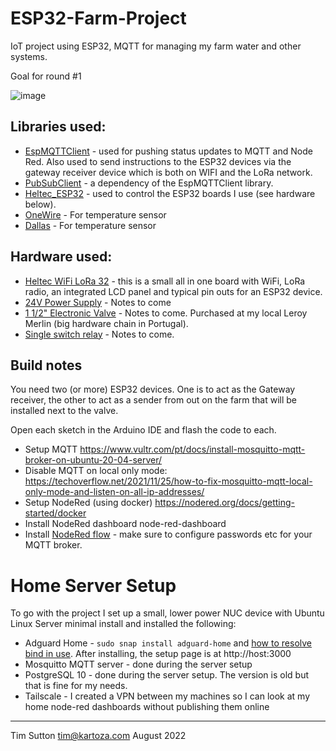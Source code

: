 # ESP32-Farm-Project

IoT project using ESP32, MQTT for managing my farm water and other systems.

Goal for round #1

![image](https://user-images.githubusercontent.com/178003/183320068-6088a241-fabf-45f2-b0a9-09ec879ad76e.png)

## Libraries used:

* [EspMQTTClient](https://github.com/plapointe6/EspMQTTClient) - used for pushing status updates to MQTT and Node Red. Also used to send instructions to the ESP32 devices via the gateway receiver device which is both on WIFI and the LoRa network.
* [PubSubClient](https://pubsubclient.knolleary.net/) - a dependency of the EspMQTTClient library.
* [Heltec_ESP32](https://github.com/HelTecAutomation/Heltec_ESP32) - used to control the ESP32 boards I use (see hardware below).
* [OneWire](https://www.pjrc.com/teensy/td_libs_OneWire.html) - For temperature sensor
* [Dallas](https://github.com/milesburton/Arduino-Temperature-Control-Library) - For temperature sensor

## Hardware used:

* [Heltec WiFi LoRa 32](https://heltec-automation-docs.readthedocs.io/en/latest/esp32/wifi_lora_32/index.html) - this is a small all in one board with WiFi, LoRa radio, an integrated LCD panel and typical pin outs for an ESP32 device. 
* [24V Power Supply]() - Notes to come
* [1 1/2" Electronic Valve]() - Notes to come. Purchased at my local Leroy Merlin (big hardware chain in Portugal).
* [Single switch relay]() - Notes to come.

## Build notes

You need two (or more) ESP32 devices. One is to act as the Gateway receiver, the other to act as a sender from out on the farm that will be installed next to the valve.

Open each sketch in the Arduino IDE and flash the code to each.


* Setup MQTT https://www.vultr.com/pt/docs/install-mosquitto-mqtt-broker-on-ubuntu-20-04-server/
* Disable MQTT on local only mode: https://techoverflow.net/2021/11/25/how-to-fix-mosquitto-mqtt-local-only-mode-and-listen-on-all-ip-addresses/
* Setup NodeRed (using docker) https://nodered.org/docs/getting-started/docker
* Install NodeRed dashboard node-red-dashboard
* Install [NodeRed flow](nodered/flows.json) - make sure to configure passwords etc for your MQTT broker.

# Home Server Setup

To go with the project I set up a small, lower power NUC device with Ubuntu Linux Server minimal install and installed the following:

* Adguard Home - ``sudo snap install adguard-home`` and [how to resolve bind in use](https://github.com/AdguardTeam/AdGuardHome/wiki/FAQ#bindinuse). After installing, the setup page is at http://host:3000
* Mosquitto MQTT server - done during the server setup
* PostgreSQL 10 - done during the server setup. The version is old but that is fine for my needs.
* Tailscale - I created a VPN between my machines so I can look at my home node-red dashboards without publishing them online



-----

Tim Sutton
tim@kartoza.com
August 2022
